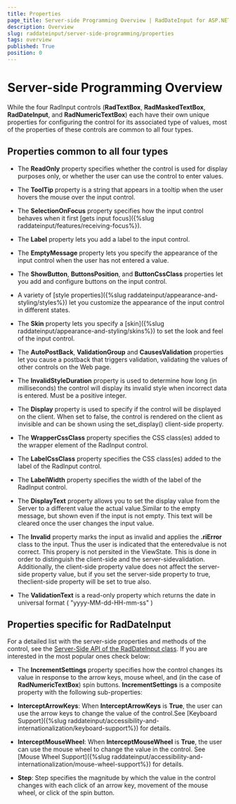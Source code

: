 ```yaml
---
title: Properties
page_title: Server-side Programming Overview | RadDateInput for ASP.NET AJAX Documentation
description: Overview
slug: raddateinput/server-side-programming/properties
tags: overview
published: True
position: 0
---
```


# Server-side Programming Overview



While the four RadInput controls (**RadTextBox**, **RadMaskedTextBox**, **RadDateInput**, and **RadNumericTextBox**) each have their own unique properties for configuring the control for its associated type of values, most of the properties of these controls are common to all four types.

## Properties common to all four types

* The **ReadOnly** property specifies whether the control is used for display purposes only, or whether the user can use the control to enter values.

* The **ToolTip** property is a string that appears in a tooltip when the user hovers the mouse over the input control.

* The **SelectionOnFocus** property specifies how the input control behaves when it first [gets input focus]({%slug raddateinput/features/receiving-focus%}).

* The **Label** property lets you add a label to the input control.

* The **EmptyMessage** property lets you specify the appearance of the input control when the user has not entered a value.

* The **ShowButton**, **ButtonsPosition**, and **ButtonCssClass** properties let you add and configure buttons on the input control.

* A variety of [style properties]({%slug raddateinput/appearance-and-styling/styles%}) let you customize the appearance of the input control in different states.

* The **Skin** property lets you specify a [skin]({%slug raddateinput/appearance-and-styling/skins%}) to set the look and feel of the input control.

* The **AutoPostBack**, **ValidationGroup** and **CausesValidation** properties let you cause a postback that triggers validation, validating the values of other controls on the Web page.

* The **InvalidStyleDuration** property is used to determine how long (in milliseconds) the control will display its invalid style when incorrect data is entered. Must be a positive integer.

* The **Display** property is used to specify if the control will be displayed on the client. When set to false, the control is rendered on the client as invisible and can be shown using the set_display() client-side property.

* The **WrapperCssClass** property specifies the CSS class(es) added to the wrapper element of the RadInput control.

* The **LabelCssClass** property specifies the CSS class(es) added to the label of the RadInput control.

* The **LabelWidth** property specifies the width of the label of the RadInput control.

* The **DisplayText** property allows you to set the display value from the Server to a different value the actual value.Similar to the empty message, but shown even if the input is not empty. This text will be cleared once the user changes the input value.

* The **Invalid** property marks the input as invalid and applies the **.riError** class to the input. Thus the user is indicated that the enteredvalue is not correct. This propery is not persited in the ViewState. This is done in order to distinguish the client-side and the server-sidevalidation. Additionally, the client-side property value does not affect the server-side property value, but if you set the server-side property to true, theclient-side property will be set to true also.

* The **ValidationText** is a read-only property which returns the date in universal format ( "yyyy-MM-dd-HH-mm-ss" )


## Properties specific for RadDateInput

For a detailed list with the server-side properties and methods of the control, see the [Server-Side API of the RadDateInput class](https://docs.telerik.com/devtools/aspnet-ajax/api/server/Telerik.Web.UI/RadDateInput). If you are interested in the most popular ones check below:

* The **IncrementSettings** property specifies how the control changes its value in response to the arrow keys, mouse wheel, and (in the case of **RadNumericTextBox**) spin buttons. **IncrementSettings** is a composite property with the following sub-properties:

* **InterceptArrowKeys**: When **InterceptArrowKeys** is **True**, the user can use the arrow keys to change the value of the control.See [Keyboard Support]({%slug raddateinput/accessibility-and-internationalization/keyboard-support%}) for details.

* **InterceptMouseWheel**: When **InterceptMouseWheel** is **True**, the user can use the mouse wheel to change the value in the control. See [Mouse Wheel Support]({%slug raddateinput/accessibility-and-internationalization/mouse-wheel-support%}) for details.

* **Step**: Step specifies the magnitude by which the value in the control changes with each click of an arrow key, movement of the mouse wheel, or click of the spin button.

